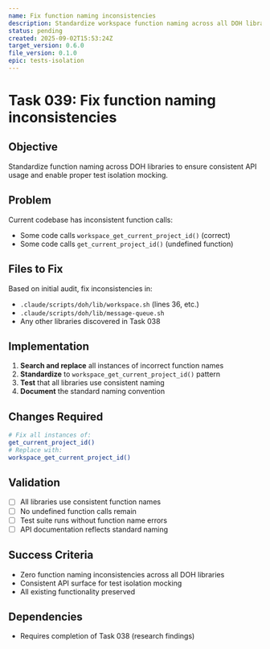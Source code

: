 ```yaml
---
name: Fix function naming inconsistencies
description: Standardize workspace function naming across all DOH libraries for consistent API
status: pending
created: 2025-09-02T15:53:24Z
target_version: 0.6.0
file_version: 0.1.0
epic: tests-isolation
---
```


# Task 039: Fix function naming inconsistencies

## Objective
Standardize function naming across DOH libraries to ensure consistent API usage and enable proper test isolation mocking.

## Problem
Current codebase has inconsistent function calls:
- Some code calls `workspace_get_current_project_id()` (correct)
- Some code calls `get_current_project_id()` (undefined function)

## Files to Fix
Based on initial audit, fix inconsistencies in:
- `.claude/scripts/doh/lib/workspace.sh` (lines 36, etc.)
- `.claude/scripts/doh/lib/message-queue.sh`
- Any other libraries discovered in Task 038

## Implementation
1. **Search and replace** all instances of incorrect function names
2. **Standardize** to `workspace_get_current_project_id()` pattern
3. **Test** that all libraries use consistent naming
4. **Document** the standard naming convention

## Changes Required
```bash
# Fix all instances of:
get_current_project_id()
# Replace with:
workspace_get_current_project_id()
```

## Validation
- [ ] All libraries use consistent function names
- [ ] No undefined function calls remain
- [ ] Test suite runs without function name errors
- [ ] API documentation reflects standard naming

## Success Criteria
- Zero function naming inconsistencies across all DOH libraries
- Consistent API surface for test isolation mocking
- All existing functionality preserved

## Dependencies
- Requires completion of Task 038 (research findings)
